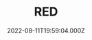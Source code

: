 ---
title: "RED"
year: 2010
date: 2022-08-11T19:59:04.000Z
permalink: /almanac/movies/2022-08-11-red/index.html
link: https://letterboxd.com/rknightuk/film/red-2010/2/
rating: 3
---